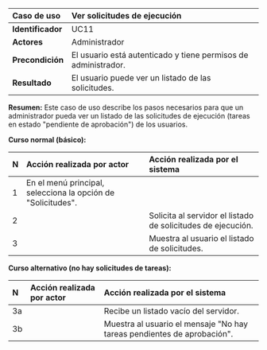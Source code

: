 | **Caso de uso**      | **Ver solicitudes de ejecución** |
| :---        | :---        |
| **Identificador**      | UC11 |
| **Actores**      | Administrador |
| **Precondición**   | El usuario está autenticado y tiene permisos de administrador. |
| **Resultado**   | El usuario puede ver un listado de las solicitudes. |

**Resumen:**
Este caso de uso describe los pasos necesarios para que un administrador pueda ver un listado de las solicitudes de ejecución (tareas en estado "pendiente de aprobación") de los usuarios.

**Curso normal (básico):**

| **N**      | **Acción realizada por actor** | **Acción realizada por el sistema** |
| :---        | :---        | :---        |
| 1      | En el menú principal, selecciona la opción de "Solicitudes". |  |
| 2      |  | Solicita al servidor el listado de solicitudes de ejecución. |
| 3      |  | Muestra al usuario el listado de solicitudes. |

**Curso alternativo (no hay solicitudes de tareas):**

| **N**      | **Acción realizada por actor** | **Acción realizada por el sistema** |
| :---        | :---        | :---        |
| 3a      |  | Recibe un listado vacío del servidor. |
| 3b      |  | Muestra al usuario el mensaje "No hay tareas pendientes de aprobación". |
